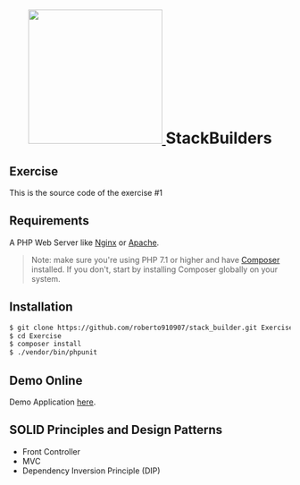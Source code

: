 <h1 align="center">
<a href="https://www.stackbuilders.com/es/index/" target="_blank">
        <img src="https://www.stackbuilders.com/assets/images/stack-builders-logo-nav-horizontal.svg" width="240px"/>
    </a>
    StackBuilders
</h1>

Exercise
-------------

This is the source code of the exercise #1

Requirements
------------

A PHP Web Server like [Nginx](https://www.nginx.com/resources/wiki/start/topics/tutorials/install/) or [Apache](http://httpd.apache.org/docs/2.4/es/install.html).

> Note: make sure you're using PHP 7.1 or higher and have [Composer](https://getcomposer.org/doc/00-intro.md#installation-linux-unix-osx) installed. If you don't, start by installing Composer globally on your system.

Installation
------------

```bash
$ git clone https://github.com/roberto910907/stack_builder.git Exercise
$ cd Exercise
$ composer install
$ ./vendor/bin/phpunit
```

Demo Online
-------------

Demo Application [here](http://18.217.34.79:8181/).

SOLID Principles and Design Patterns
-------------------------------------------
* Front Controller
* MVC
* Dependency Inversion Principle (DIP)
